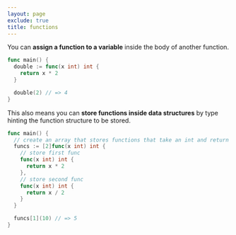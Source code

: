 ```yaml
---
layout: page
exclude: true
title: functions
---
```


You can **assign a function to a variable** inside the body of another function. 
```go
func main() {
  double := func(x int) int {
    return x * 2
  }

  double(2) // => 4
}
```

This also means you can **store functions inside data structures** by type hinting the function structure to be stored.
```go
func main() {
  // create an array that stores functions that take an int and return an int
  funcs := [2]func(x int) int {
    // store first func
    func(x int) int {
      return x * 2
    },
    // store second func
    func(x int) int {
      return x / 2
    }
  }

  funcs[1](10) // => 5
}
```